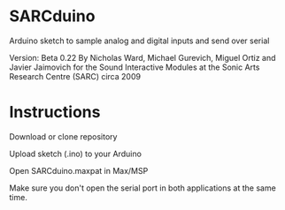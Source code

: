 # SARCduino
Arduino sketch to sample analog and digital inputs and send over serial


Version: Beta 0.22
By Nicholas Ward, Michael Gurevich, Miguel Ortiz and Javier Jaimovich for the Sound Interactive Modules at the Sonic Arts Research Centre (SARC) circa 2009

# Instructions

Download or clone repository

Upload sketch (.ino) to your Arduino

Open SARCduino.maxpat in Max/MSP

Make sure you don't open the serial port in both applications at the same time.
